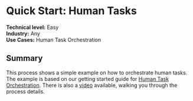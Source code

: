 # Quick Start: Human Tasks
**Technical level:** Easy 
<br>
**Industry:** Any 
<br>
**Use Cases:** Human Task Orchestration

## Summary

This process shows a simple example on how to orchestrate human tasks. The example is based on our getting started guide for [Human Task Orchestration](https://docs.camunda.io/docs/guides/orchestrate-human-tasks/). There is also a [video](https://vimeo.com/762699004/e9a54ba396) available, walking you through the process details.